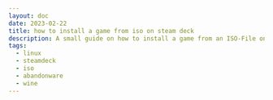 ```yaml
---
layout: doc
date: 2023-02-22
title: how to install a game from iso on steam deck
description: A small guide on how to install a game from an ISO-File on the Steam Deck
tags:
  - linux
  - steamdeck
  - iso
  - abandonware
  - wine
---
```


<Title/>

## Background

When I got my steam deck I wanted to try and install VTMB on the deck. For some reason there seemed to be no working guide on how to install an ISO and those suggesting PowerISO didn't work at all so I wrote this guide and shared it with my friends. Now I post it here to hopefully help some others who are stuck with the same issue.

> Note: Steps 2, 3 and 4 only must be completed once

## 1. Enter the desktop mode
Press the Power Button, select "exit to desktop mode" and wait for desktop to boot.

## 2. Install necessary software
Click "discover"-app (shopping bag icon) in the bottom bar, search for "wine" and install it, then search for "flatseal" and install it.

## 3. Set Wine permissions
Open "flatseal"-app, search for "wine" in the list on the left and then in the right panel, scroll to "Filesystem" and finally enable all 4 items.

## 4. Prepare your System
Connect a physical keyboard or screenshare your steamdeck with a machine that has a physical keyboard.  
Next, click the Steam-Icon in the lower left corner, navigate to system, click "Konsole".  
If you haven't set a sudo-password, do it now:
```shell
passwd
# enter a password and confirm it
```
## 5. Actually Mount ISO
First, create a mount-folder like this:
```shell
sudo mkdir /run/media/ISO
```
Then actually mount the ISO-File
```shell
sudo mount /path/to/your/iso-file /run/media/ISO -o loop
```
## 6. Install the game
In Dolphin (file browser) navigate to your mount folder, locate the `setup.exe`, right click it and select `Open with Wine Windows Program Loader`. Select your local filesystem (should be `Z:`) during the installation. 

Afterwards, copy any patches to from the ISO to the installation folder. 

## 7. Add non-steam game
While in desktop-mode, open steam and add the game's main executable file as a non-steam game. 
   
## Conclusion
While adding the game to steam I discovered that I own the game in steam and it wouldn't properly run either way. 

Please only use this method for games that you own a physical copy of!


<Comment />
